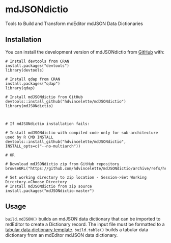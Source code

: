 
# mdJSONdictio

Tools to Build and Transform mdEditor mdJSON Data Dictionaries

## Installation

You can install the development version of mdJSONdictio from [GitHub](https://github.com/) with:

```
# Install devtools from CRAN
install.packages("devtools")
library(devtools)

# Install qdap from CRAN
install.packages("qdap")
library(qdap)

# Install mdJSONdictio from GitHub
devtools::install_github("hdvincelette/mdJSONdictio")
library(mdJSONdictio)



# If mdJSONdictio installation fails:

# Install mdJSONdictio with compiled code only for sub-architecture used by R CMD INSTALL
devtools::install_github("hdvincelette/mdJSONdictio", INSTALL_opts=c("--no-multiarch"))

# OR

# Download mdJSONdictio zip from GitHub repository
browseURL("https://github.com/hdvincelette/mdJSONdictio/archive/refs/heads/master.zip")

# Set working directory to zip location - Session->Set Working Directory->Choose Directory
# Install mdJSONdictio from zip source
install.packages("mdJSONdictio-master")

```

## Usage

```build.mdJSON()``` builds an mdJSON data dictionary that can be imported to mdEditor to create a Dictionary record. The input file must be formatted to a [tabular data dictionary template](https://github.com/hdvincelette/mdJSONdictio/blob/master/inst/templates/build.mdJSON_Dictionary_Template.xlsx?raw=true). ```build.table()``` builds a tabular data dictionary from an mdEditor mdJSON data dictionary.

